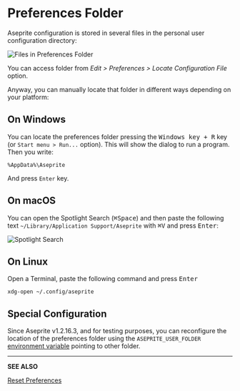 # Preferences Folder

Aseprite configuration is stored in several files in the personal user
configuration directory:

![Files in Preferences Folder](preferences/preffiles.png)

You can access folder from *Edit > Preferences > Locate Configuration
File* option.

Anyway, you can manually locate that folder in different ways
depending on your platform:

## On Windows

You can locate the preferences folder pressing the <kbd>Windows key + R</kbd>
key (or `Start menu > Run...` option). This will show the dialog to
run a program. Then you write:

    %AppData%\Aseprite

And press `Enter` key.

## On macOS

You can open the Spotlight Search (<kbd>⌘Space</kbd>) and then paste the following text
`~/Library/Application Support/Aseprite` with <kbd>⌘V</kbd> and press <kbd>Enter</kbd>:

   ![Spotlight Search](preferences/spotlight.png)

## On Linux

Open a Terminal, paste the following command and press <kbd>Enter</kbd>

    xdg-open ~/.config/aseprite

## Special Configuration

Since Aseprite v1.2.16.3, and for testing purposes, you can
reconfigure the location of the preferences folder using the
`ASEPRITE_USER_FOLDER` [environment variable](https://en.wikipedia.org/wiki/Environment_variable)
pointing to other folder.

---

**SEE ALSO**

[Reset Preferences](reset-preferences.md)
